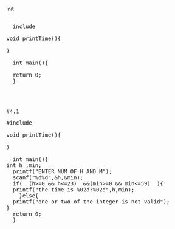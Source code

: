 init
<pre> 
  include<stdio.h>

void printTime(){
  
}
  
  int main(){

  return 0;
  }
<pre\>


  
#4.1
<pre>
#include <stdio.h>

void printTime(){
  
}
  
  int main(){
int h ,min;
  printf("ENTER NUM OF H AND M");
  scanf("%d%d",&h,&min);
  if(  (h>=0 && h<=23)  &&(min>=0 && min<=59)  ){
  printf("the time is %02d:%02d",h,min);  
    }else{
  printf("one or two of the integer is not valid");
}
  return 0;
  }
<pre\>
